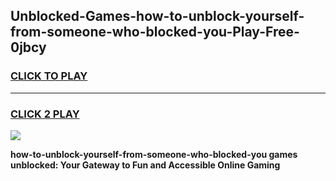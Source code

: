 
## Unblocked-Games-how-to-unblock-yourself-from-someone-who-blocked-you-Play-Free-0jbcy
<h3>
<a href="https://premium76.site?title=how-to-unblock-yourself-from-someone-who-blocked-you&ref=23A">CLICK TO PLAY</a></h3>
<hr>

<h3>
<a href="https://premium76.site?title=how-to-unblock-yourself-from-someone-who-blocked-you&ref=23A">CLICK 2 PLAY</a>
  
</h3>

<a href="https://premium76.site?title=how-to-unblock-yourself-from-someone-who-blocked-you&ref=23A"><img src="https://clearcache.store/games.png"></a>


**how-to-unblock-yourself-from-someone-who-blocked-you games unblocked: Your Gateway to Fun and Accessible Online Gaming**
